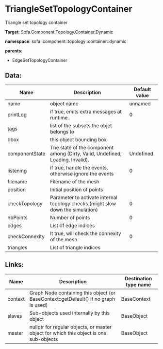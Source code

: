 # TriangleSetTopologyContainer

Triangle set topology container


__Target__: Sofa.Component.Topology.Container.Dynamic

__namespace__: sofa::component::topology::container::dynamic

__parents__:

- EdgeSetTopologyContainer

## Data: 

<table>
    <thead>
        <tr>
            <th>Name</th>
            <th>Description</th>
            <th>Default value</th>
        </tr>
    </thead>
    <tbody>
	<tr>
		<td>name</td>
		<td>
object name
		</td>
		<td>unnamed</td>
	</tr>
	<tr>
		<td>printLog</td>
		<td>
if true, emits extra messages at runtime.
		</td>
		<td>0</td>
	</tr>
	<tr>
		<td>tags</td>
		<td>
list of the subsets the objet belongs to
		</td>
		<td></td>
	</tr>
	<tr>
		<td>bbox</td>
		<td>
this object bounding box
		</td>
		<td></td>
	</tr>
	<tr>
		<td>componentState</td>
		<td>
The state of the component among (Dirty, Valid, Undefined, Loading, Invalid).
		</td>
		<td>Undefined</td>
	</tr>
	<tr>
		<td>listening</td>
		<td>
if true, handle the events, otherwise ignore the events
		</td>
		<td>0</td>
	</tr>
	<tr>
		<td>filename</td>
		<td>
Filename of the mesh
		</td>
		<td></td>
	</tr>
	<tr>
		<td>position</td>
		<td>
Initial position of points
		</td>
		<td></td>
	</tr>
	<tr>
		<td>checkTopology</td>
		<td>
Parameter to activate internal topology checks (might slow down the simulation)
		</td>
		<td>0</td>
	</tr>
	<tr>
		<td>nbPoints</td>
		<td>
Number of points
		</td>
		<td>0</td>
	</tr>
	<tr>
		<td>edges</td>
		<td>
List of edge indices
		</td>
		<td></td>
	</tr>
	<tr>
		<td>checkConnexity</td>
		<td>
It true, will check the connexity of the mesh.
		</td>
		<td>0</td>
	</tr>
	<tr>
		<td>triangles</td>
		<td>
List of triangle indices
		</td>
		<td></td>
	</tr>

</tbody>
</table>

## Links: 


| Name | Description | Destination type name |
| ---- | ----------- | --------------------- |
|context|Graph Node containing this object (or BaseContext::getDefault() if no graph is used)|BaseContext|
|slaves|Sub-objects used internally by this object|BaseObject|
|master|nullptr for regular objects, or master object for which this object is one sub-objects|BaseObject|

